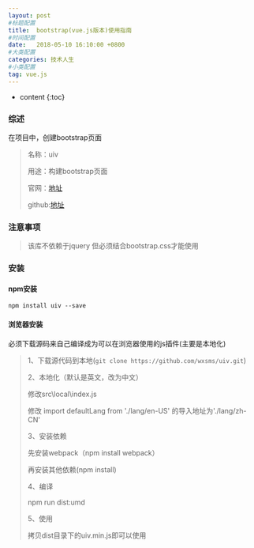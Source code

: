 ```yaml
---
layout: post
#标题配置
title:  bootstrap(vue.js版本)使用指南
#时间配置
date:   2018-05-10 16:10:00 +0800
#大类配置
categories: 技术人生
#小类配置
tag: vue.js
---
```


* content
{:toc}


### 综述

在项目中，创建bootstrap页面

>名称：uiv
>
>用途：构建bootstrap页面
>
>官网：[地址](https://uiv.wxsm.space/getting-started)
>
>github:[地址](https://github.com/wxsms/uiv)

### 注意事项
> 该库不依赖于jquery 但必须结合bootstrap.css才能使用

### 安装

#### npm安装
~~~
npm install uiv --save
~~~

#### 浏览器安装

必须下载源码来自己编译成为可以在浏览器使用的js插件(主要是本地化)

>1、下载源代码到本地(`git clone https://github.com/wxsms/uiv.git`)
>
>2、本地化（默认是英文，改为中文）
>
>修改src\local\index.js
>
>修改 import defaultLang from './lang/en-US' 的导入地址为'./lang/zh-CN'
>
>3、安装依赖
>
>先安装webpack（npm install webpack）
>
>再安装其他依赖(npm install)
>
>4、编译
>
>npm run dist:umd
>
>5、使用
>
>拷贝dist目录下的uiv.min.js即可以使用
